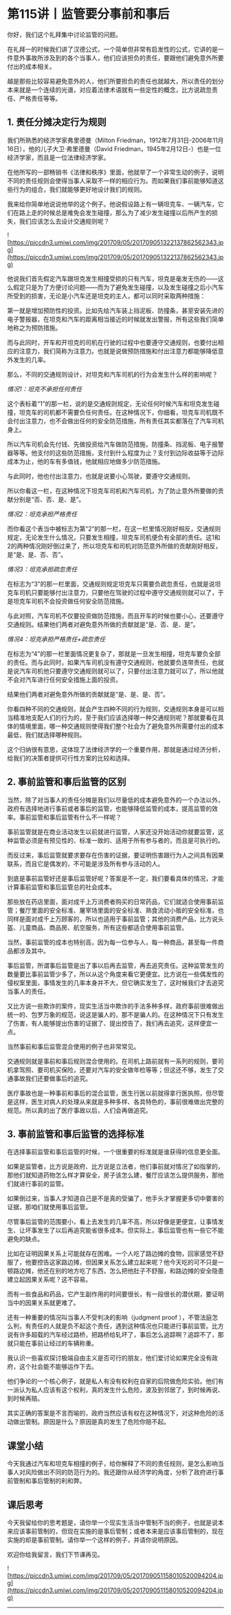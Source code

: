 # 第115讲丨监管要分事前和事后

你好，我们这个礼拜集中讨论监管的问题。

在礼拜一的时候我们讲了汉德公式，一个简单但非常有启发性的公式，它讲的是一件意外事故所涉及到的各个当事人，他们应该担负的责任，要跟他们避免意外所要付出的成本相关。

越是那些比较容易避免意外的人，他们所要担负的责任也就越大，所以责任的划分本来就是一个连续的光谱，对应着法律术语就有一些定性的概念，比方说疏忽责任、严格责任等等。

## 1. 责任分摊决定行为规则

我们所熟悉的经济学家弗里德曼（Milton Friedman，1912年7月31日-2006年11月16日），他的儿子大卫·弗里德曼（David Friedman，1945年2月12日-）也是一位经济学家，而且是一位法律经济学家。

在他所写的一部畅销书《法律和秩序》里面，他就举了一个非常生动的例子，说明不同的责任规则会使得当事人采取不一样的相应行为。而如果我们事前能够知道这些行为的组合，我们就能够更好地设计我们的规则。

我来给你简单地说说他举的这个例子。他说假设路上有一辆坦克车、一辆汽车，它们在路上走的时候总是难免会发生碰撞，那么为了减少发生碰撞以后所产生的损失，我们应该怎么去设计交通规则呢？

![https://piccdn3.umiwi.com/img/201709/05/201709051322137862562343.jpg](https://piccdn3.umiwi.com/img/201709/05/201709051322137862562343.jpg)

他说我们首先假定汽车跟坦克发生相撞受损的只有汽车，坦克是毫发无伤的——这么假定只是为了方便讨论问题——而为了避免发生碰撞，以及发生碰撞之后小汽车所受到的损害，无论是小汽车还是坦克的主人，都可以同时采取两种措施：

第一就是增加预防性的投资。比如先给汽车装上挡泥板、防撞条，甚至安装先进的电子警报器，在坦克和汽车的距离相当接近的时候就发出警报，所有这些我们简单地称之为预防措施。

而与此同时，开车和开坦克的司机在行驶的过程中也要遵守交通规则，也要付出相应的注意力，我们简称为注意力。也就是说做预防措施和付出注意力都能够降低意外发生的几率。

那么，不同的交通规则设计，对坦克和汽车司机的行为会发生什么样的影响呢？

 *情况1：坦克不承担任何责任*

这个表标着“1”的那一栏，说的是交通规则规定，无论任何时候汽车和坦克发生碰撞，坦克车的司机都不需要负任何责任。在这种情况下，你细看，坦克车司机既不会付出注意力，也不会做出任何的安全防范措施，所有责任其实都落在了汽车司机身上。

所以汽车司机会先付钱、先做投资给汽车做防范措施，防撞条、挡泥板、电子报警器等等。他支付的这些防范措施，支付到什么程度为止？支付到边际收益等于边际成本为止，他的车有多值钱，他就相应地做多少防范措施。

与此同时，他也付出注意力，也就是说要小心驾驶，要遵守交通规则。

所以你看这一栏，在这种情况下坦克车司机和汽车司机，为了防止意外所要做的贡献分别是“否、否、是、是”。

 *情况2：坦克承担严格责任*

而你看这个表当中被标志为第“2”的那一栏，在这一栏里情况刚好相反，交通规则规定，无论发生什么情况，只要发生相撞，坦克车司机便负有全部的责任。这1和2的两种情况刚好倒过来了，所以坦克车和司机对防范意外所做的贡献刚好相反，是“是、是、否、否”。

 *情况3：坦克承担疏忽责任*

在标志为“3”的那一栏里面，交通规则规定坦克车只需要负疏忽责任，也就是说坦克车司机只要能够付出注意力，只要他在驾驶的过程中遵守交通规则就可以了，于是坦克车司机不会投资做任何安全防范措施。

与此对照，汽车司机不仅要投资做防范措施，而且开车的时候也要小心，还要遵守交通规则。结果他们两者对避免意外所做的贡献就是“是、否、是、是”。

 *情况4：坦克承担严格责任+疏忽责任*

在标志为“4”的那一栏里面情况更复杂了，那就是一旦发生相撞，坦克车要负全部的责任。而与此同时，如果汽车司机没有遵守交通规则，他就要负连带责任，也就是说汽车司机他只要遵守交通规则就可以了，只要付出注意力就可以了，所以他就不会对汽车进行任何安全措施上面的投资。

结果他们两者对避免意外所做的贡献就是“是、是、是、否”。

你看四种不同的交通规则，就会产生四种不同的行为规则，交通规则本身是可以相当精准地支配人们的行为的，至于我们应该选择哪一种交通规则呢？那就要看在具体的情境里面，哪一种交通规则使得我们整个社会为了避免意外所需要付出的成本最低，我们就选择哪种规则。

这个归纳很有意思，这体现了法律经济学的一个重要作用，那就是通过经济分析，给我们的决策者提供可行性方案的比较和选择。

## 2. 事前监管和事后监管的区别

当然，除了对当事人的责任分摊是我们以尽量低的成本避免意外的一个办法以外，政府有选择地进行事前或者事后的监管，也能够降低监管的成本，提高监管的效率。事前监管和事后监管有什么不一样呢？

事前监管就是在商业活动发生以前就进行监管，人家还没开始活动你就要监管，这种监管必须是有预见性的、标准一致的、适用于所有参与者的，而且是可执行的。

而反过来，事后监管就要求要存在伤害的证据，要证明伤害跟行为人之间具有因果联系，而且它是偶发的，不可能是涉及所有参与活动的人。

到底是事前监管好还是事后监管好呢？答案是不一定，我们要看具体的情况，才能计算事前监管和事后监管总的社会成本。

那些放在药店里面，面对成千上万消费者购买的日常药品，它们就适合使用事前监管；餐厅里面的安全标准、屠宰场里面的安全标准、熟食流动小贩的安全标准，也同样是面对成千上万顾客的，所以也适用于事前监管；其他的消费产品，比方说头盔、儿童商品、商品房、航空服务，所有这些都适合使用事前监管。

当然，事前监管的成本也特别高，因为每一位参与人，每一种商品，甚至每一件商品都涉及其中。

事后监管，所谓事后监管是出了事以后再去监管，再去追究责任。这种监管发生的数量要比事前监管少多了，所以从这个角度来看它更便宜。比方说在一些偶发性的侵权案里面，事情发生的几率本身并不大，但它确实发生了，这时候我们才去追究当事人的责任。

又比方说一些欺诈的案件，现实生活当中欺诈的手法多种多样，政府事前很难做出统一的、包罗万象的规范，说这是骗人的，那不是骗人的。在这种情况下只有发生了伤害，有人能够提出伤害的证据了、提出控告了，我们再去追究，这样便宜一点。

当然事前和事后监管混合使用的例子也非常常见。

交通规则就是事前和事后规则混合使用的。在司机上路前就有一系列的规则，要司机拿驾照、要司机买保险，还要对汽车的安全做年检等等；但这还不够，发生了交通事故我们还要做事后的追究。

医疗事故也是一种事前和事后的混合监管，医生行医以前就得拿行医执照，但尽管是这样，医生对病人的处理从来就是多种多样、各具特色的，事前很难做出完整的规范。所以真的出了医疗事故以后，人们会再做追究。

## 3. 事前监管和事后监管的选择标准

在选择事前监管和事后监管的时候，一个很重要的标准就是谁获得的信息更全面。

如果是监管者，比方说是政府、比方说是立法者，他们事前就对情况了如指掌的，那他们就知道药物怎么样才算安全，房子该怎么建，餐厅应该怎么提供服务，那他们就进行事前的监管。

如果倒过来，当事人才知道自己是不是真的受骗了，他手头才掌握更多切中要害的证据，那咱们就使用事后监管。

尽管事后监管的范围要小，看上去发生的几率不高，所以好像是更便宜，让事情发生、让坏事发生了以后再追究能省很多成本。但实际上，事后监管也有一些它不能避免的缺点。

比如在证明因果关系上可能就存在困难。一个人吃了路边摊的食物，回家感觉不舒服了，他要控告这家路边摊，但因果关系怎么建立起来呢？他今天吃的可不只是一顿路边摊，他还在别的地方吃了东西，怎么把他肚子不舒服，和路边摊的安全隐患建立起因果关系呢？这不容易。

而有一些食品和药品，它产生副作用的时间要很长，有一段很长的潜伏期，要证明当中的因果关系就更难了。

还有一种重要的情况叫当事人不受判决的影响（judgment proof ），不管法庭怎么判，有责任的人就是负不起这个责任，遇到这种情况也只能进行事前监管。比方说有许多超载的汽车经过路桥，把路桥给轧坏了，事后怎么追踪啊？追踪不了，那就只能在事前让经过的车辆称重。

我认识一些喜欢探讨极端自由主义是否可行的朋友，他们爱讨论如果完全没有政府，这个社会能不能够运作下去。

他们争论的一个核心例子，就是私人有没有权利在自家的后院做危险实验。他们有一派认为私人应该有这个权利，真的发生什么危险，波及到邻居了，到时候再说、到时候再赔。

其实正确的答案是不言而喻的，政府当然应该有权在这种情况下，对这种危险的活动做出管制。原因是什么？原因是真的发生了危险你赔不起。

## 课堂小结

今天我通过汽车和坦克车相撞的例子，给你解释了不同的责任规则，是怎么影响当事人对风险做出不同的防范行为的。我还跟你从经济学的角度，分析了政府进行事前管制和事后管制的利和弊。

## 课后思考

今天我留给你的思考题是，请你举一个现实生活当中管制不当的例子，也就是说本来应该事前管制的，但现在实施的是事后管制；或者本来是应该事后管制的，现在实施的却是事前管制。请你举一个这样的例子，并请你说明原因。

欢迎你给我留言，我们下节课再见。

![https://piccdn3.umiwi.com/img/201709/05/201709051158010520094204.jpg](https://piccdn3.umiwi.com/img/201709/05/201709051158010520094204.jpg)

---
